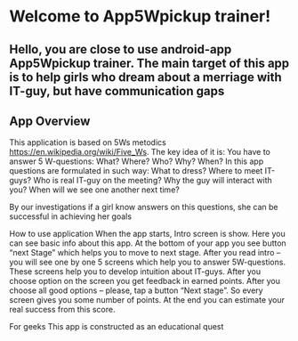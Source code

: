 Welcome to App5Wpickup trainer!
===================

Hello, you are close to use android-app **App5Wpickup trainer**. The main target of this app is to help girls who dream about  a merriage with IT-guy, but have communication gaps
----------


App Overview
-------------
This application is based on 5Ws metodics https://en.wikipedia.org/wiki/Five_Ws. The key idea of it is: You have to answer 5 W-questions: What? Where? Who? Why? When? In this app questions are formulated in such way:
What to dress?
Where to meet IT-guys?
Who is real IT-guy on the meeting?
Why the guy will interact with you?
When will we see one another next time?

By our investigations if a girl know answers on this questions, she can be successful in achieving her goals

How to use application
When the app starts, Intro screen is show. Here you can see basic info about this app. At the bottom of your app you see button “next Stage” which helps you to move to next stage. After you read intro – you will see one by one 5 screens which help you to answer 5W-questions. These screens help you to develop intuition about IT-guys. After you choose option on the screen you get feedback in earned points. After you choose all good options – please, tap a button “Next stage”. So every screen gives you some number of points. At the end you can estimate your real success from this score.

For geeks
This app is constructed as an educational quest
